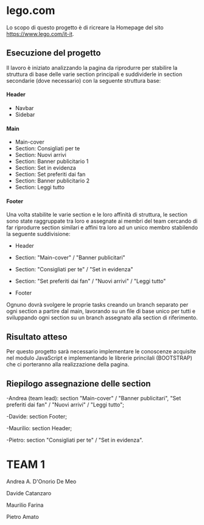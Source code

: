 # lego.com

Lo scopo di questo progetto è di ricreare la Homepage del sito https://www.lego.com/it-it. 



## Esecuzione del progetto
Il lavoro è iniziato analizzando la pagina da riprodurre per stabilire la struttura di base delle varie section principali e suddividerle in section secondarie (dove necessario) con la seguente struttura base:

#### Header
- Navbar
- Sidebar

#### Main
- Main-cover
- Section: Consigliati per te
- Section: Nuovi arrivi
- Section: Banner publicitario 1
- Section: Set in evidenza
- Section: Set preferiti dai fan
- Section: Banner publicitario 2
- Section: Leggi tutto

#### Footer

Una volta stabilite le varie section e le loro affinità di struttura, le section sono state raggruppate tra loro e assegnate ai membri del team cercando di far riprodurre section similari e affini tra loro ad un unico membro stabilendo la seguente suddivisione:

- Header

- Section: "Main-cover" / "Banner publicitari"

- Section: "Consigliati per te" / "Set in evidenza"

- Section: "Set preferiti dai fan" / "Nuovi arrivi" / "Leggi tutto"

- Footer

Ognuno dovrà svolgere le proprie tasks creando un branch separato per ogni section a partire dal main, lavorando su un file di base unico per tutti e sviluppando ogni section su un branch assegnato alla section di riferimento.

## Risultato atteso

Per questo progetto sarà necessario implementare le conoscenze acquisite nel modulo JavaScript e implementando le librerie princilali (BOOTSTRAP) che ci porteranno alla realizzazione della pagina.



## Riepilogo assegnazione delle section

-Andrea (team lead):
section "Main-cover" / "Banner publicitari", "Set preferiti dai fan" / "Nuovi arrivi" / "Leggi tutto"; 

-Davide:
section Footer;

-Maurilio: 
section Header; 

-Pietro: 
section "Consigliati per te" / "Set in evidenza".



# TEAM 1

Andrea A. D'Onorio De Meo

Davide Catanzaro

Maurilio Farina

Pietro Amato
